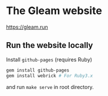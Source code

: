 # The Gleam website

https://gleam.run


## Run the website locally

Install `github-pages` (requires Ruby)

```sh
gem install github-pages
gem install webrick # For Ruby3.x
```

and run `make serve` in root directory.
